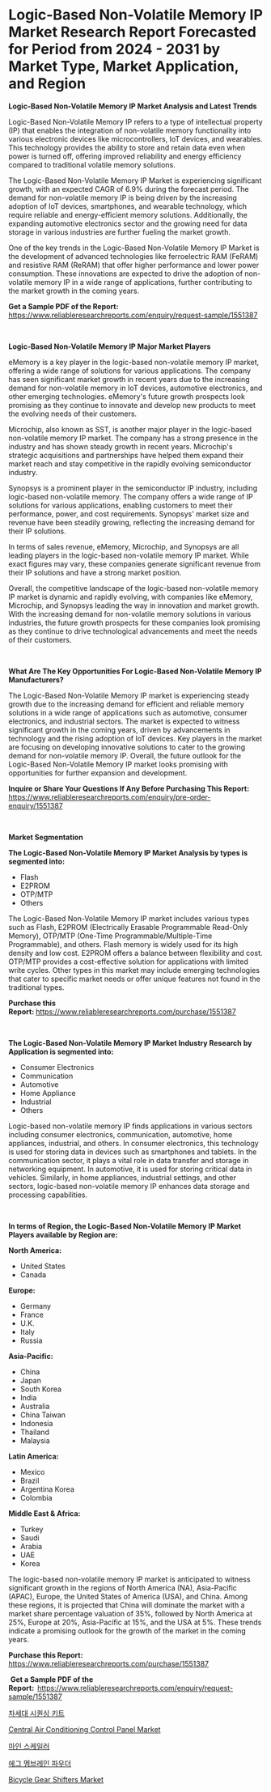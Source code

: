 <p><h1>Logic-Based Non-Volatile Memory IP Market Research Report Forecasted for Period from 2024 -  2031 by Market Type, Market Application, and Region</h1></p><p><strong>Logic-Based Non-Volatile Memory IP Market Analysis and Latest Trends</strong></p>
<p><p>Logic-Based Non-Volatile Memory IP refers to a type of intellectual property (IP) that enables the integration of non-volatile memory functionality into various electronic devices like microcontrollers, IoT devices, and wearables. This technology provides the ability to store and retain data even when power is turned off, offering improved reliability and energy efficiency compared to traditional volatile memory solutions.</p><p>The Logic-Based Non-Volatile Memory IP Market is experiencing significant growth, with an expected CAGR of 6.9% during the forecast period. The demand for non-volatile memory IP is being driven by the increasing adoption of IoT devices, smartphones, and wearable technology, which require reliable and energy-efficient memory solutions. Additionally, the expanding automotive electronics sector and the growing need for data storage in various industries are further fueling the market growth.</p><p>One of the key trends in the Logic-Based Non-Volatile Memory IP Market is the development of advanced technologies like ferroelectric RAM (FeRAM) and resistive RAM (ReRAM) that offer higher performance and lower power consumption. These innovations are expected to drive the adoption of non-volatile memory IP in a wide range of applications, further contributing to the market growth in the coming years.</p></p>
<p><strong>Get a Sample PDF of the Report:&nbsp;</strong> <a href="https://www.reliableresearchreports.com/enquiry/request-sample/1551387">https://www.reliableresearchreports.com/enquiry/request-sample/1551387</a></p>
<p>&nbsp;</p>
<p><strong>Logic-Based Non-Volatile Memory IP Major Market Players</strong></p>
<p><p>eMemory is a key player in the logic-based non-volatile memory IP market, offering a wide range of solutions for various applications. The company has seen significant market growth in recent years due to the increasing demand for non-volatile memory in IoT devices, automotive electronics, and other emerging technologies. eMemory's future growth prospects look promising as they continue to innovate and develop new products to meet the evolving needs of their customers.</p><p>Microchip, also known as SST, is another major player in the logic-based non-volatile memory IP market. The company has a strong presence in the industry and has shown steady growth in recent years. Microchip's strategic acquisitions and partnerships have helped them expand their market reach and stay competitive in the rapidly evolving semiconductor industry.</p><p>Synopsys is a prominent player in the semiconductor IP industry, including logic-based non-volatile memory. The company offers a wide range of IP solutions for various applications, enabling customers to meet their performance, power, and cost requirements. Synopsys' market size and revenue have been steadily growing, reflecting the increasing demand for their IP solutions.</p><p>In terms of sales revenue, eMemory, Microchip, and Synopsys are all leading players in the logic-based non-volatile memory IP market. While exact figures may vary, these companies generate significant revenue from their IP solutions and have a strong market position.</p><p>Overall, the competitive landscape of the logic-based non-volatile memory IP market is dynamic and rapidly evolving, with companies like eMemory, Microchip, and Synopsys leading the way in innovation and market growth. With the increasing demand for non-volatile memory solutions in various industries, the future growth prospects for these companies look promising as they continue to drive technological advancements and meet the needs of their customers.</p></p>
<p>&nbsp;</p>
<p><strong>What Are The Key Opportunities For Logic-Based Non-Volatile Memory IP Manufacturers?</strong></p>
<p><p>The Logic-Based Non-Volatile Memory IP market is experiencing steady growth due to the increasing demand for efficient and reliable memory solutions in a wide range of applications such as automotive, consumer electronics, and industrial sectors. The market is expected to witness significant growth in the coming years, driven by advancements in technology and the rising adoption of IoT devices. Key players in the market are focusing on developing innovative solutions to cater to the growing demand for non-volatile memory IP. Overall, the future outlook for the Logic-Based Non-Volatile Memory IP market looks promising with opportunities for further expansion and development.</p></p>
<p><strong>Inquire or Share Your Questions If Any Before Purchasing This Report:</strong> <a href="https://www.reliableresearchreports.com/enquiry/pre-order-enquiry/1551387">https://www.reliableresearchreports.com/enquiry/pre-order-enquiry/1551387</a></p>
<p>&nbsp;</p>
<p><strong>Market Segmentation</strong></p>
<p><strong>The Logic-Based Non-Volatile Memory IP Market Analysis by types is segmented into:</strong></p>
<p><ul><li>Flash</li><li>E2PROM</li><li>OTP/MTP</li><li>Others</li></ul></p>
<p><p>The Logic-Based Non-Volatile Memory IP market includes various types such as Flash, E2PROM (Electrically Erasable Programmable Read-Only Memory), OTP/MTP (One-Time Programmable/Multiple-Time Programmable), and others. Flash memory is widely used for its high density and low cost. E2PROM offers a balance between flexibility and cost. OTP/MTP provides a cost-effective solution for applications with limited write cycles. Other types in this market may include emerging technologies that cater to specific market needs or offer unique features not found in the traditional types.</p></p>
<p><strong>Purchase this Report:&nbsp;</strong><a href="https://www.reliableresearchreports.com/purchase/1551387">https://www.reliableresearchreports.com/purchase/1551387</a></p>
<p>&nbsp;</p>
<p><strong>The Logic-Based Non-Volatile Memory IP Market Industry Research by Application is segmented into:</strong></p>
<p><ul><li>Consumer Electronics</li><li>Communication</li><li>Automotive</li><li>Home Appliance</li><li>Industrial</li><li>Others</li></ul></p>
<p><p>Logic-based non-volatile memory IP finds applications in various sectors including consumer electronics, communication, automotive, home appliances, industrial, and others. In consumer electronics, this technology is used for storing data in devices such as smartphones and tablets. In the communication sector, it plays a vital role in data transfer and storage in networking equipment. In automotive, it is used for storing critical data in vehicles. Similarly, in home appliances, industrial settings, and other sectors, logic-based non-volatile memory IP enhances data storage and processing capabilities.</p></p>
<p>&nbsp;</p>
<p><strong>In terms of Region, the Logic-Based Non-Volatile Memory IP Market Players available by Region are:</strong></p>
<p>
    <p> <strong> North America: </strong>
        <ul>
            <li>United States</li>
            <li>Canada</li>
        </ul>
        </p> 
    <p> <strong> Europe: </strong>
        <ul>
            <li>Germany</li>
            <li>France</li>
            <li>U.K.</li>
            <li>Italy</li>
            <li>Russia</li>
        </ul>
        </p> 
    <p> <strong> Asia-Pacific: </strong>
        <ul>
            <li>China</li>
            <li>Japan</li>
            <li>South Korea</li>
            <li>India</li>
            <li>Australia</li>
            <li>China Taiwan</li>
            <li>Indonesia</li>
            <li>Thailand</li>
            <li>Malaysia</li>
        </ul>
        </p> 
    <p> <strong> Latin America: </strong>
        <ul>
            <li>Mexico</li>
            <li>Brazil</li>
            <li>Argentina Korea</li>
            <li>Colombia</li>
        </ul>
        </p> 
    <p> <strong> Middle East & Africa: </strong>
        <ul>
            <li>Turkey</li>
            <li>Saudi</li>
            <li>Arabia</li>
            <li>UAE</li>
            <li>Korea</li>
        </ul>
    </p>
    </p>
<p><p>The logic-based non-volatile memory IP market is anticipated to witness significant growth in the regions of North America (NA), Asia-Pacific (APAC), Europe, the United States of America (USA), and China. Among these regions, it is projected that China will dominate the market with a market share percentage valuation of 35%, followed by North America at 25%, Europe at 20%, Asia-Pacific at 15%, and the USA at 5%. These trends indicate a promising outlook for the growth of the market in the coming years.</p></p>
<p><strong>Purchase this Report: </strong><a href="https://www.reliableresearchreports.com/purchase/1551387">https://www.reliableresearchreports.com/purchase/1551387</a></p>
<p>&nbsp;<strong>Get a Sample PDF of the Report:&nbsp;&nbsp;</strong><a href="https://www.reliableresearchreports.com/enquiry/request-sample/1551387">https://www.reliableresearchreports.com/enquiry/request-sample/1551387</a></p>
<p><strong></strong></p>
<p><p><a href="https://github.com/lkwggful07722/Market-Research-Report-List-1/blob/main/839497411871.md">차세대 시퀀싱 키트</a></p><p><a href="https://medium.com/@xiomarrjasd698/central-air-conditioning-control-panel-market-research-report-its-history-and-forecast-2024-to-e91ec081dfed">Central Air Conditioning Control Panel Market</a></p><p><a href="https://medium.com/@maksymilianbaran1901/%EB%A7%88%EC%9D%B8-%EC%8A%A4%EC%BC%80%EC%9D%BC%EB%9F%AC-%EC%8B%9C%EC%9E%A5-2031%EB%85%84%EA%B9%8C%EC%A7%80%EC%9D%98-%ED%8A%B8%EB%A0%8C%EB%93%9C-%EC%98%88%EC%B8%A1-%EB%B0%8F-%EA%B2%BD%EC%9F%81-%EB%B6%84%EC%84%9D-dfb957f57110">마인 스케일러</a></p><p><a href="https://medium.com/@hugofirst44/%EC%95%8C%EB%A7%89%EC%9D%B4-%EB%B6%84%EB%A7%90-%EC%8B%9C%EC%9E%A5-%EA%B2%BD%EC%9F%81-%EB%B6%84%EC%84%9D-%EC%8B%9C%EC%9E%A5-%EB%8F%99%ED%96%A5-%EB%B0%8F-2031%EB%85%84%EA%B9%8C%EC%A7%80%EC%9D%98-%EC%98%88%EC%B8%A1-3806294822b8">에그 멤브레인 파우더</a></p><p><a href="https://issuu.com/reportprime-2/docs/bicycle-gear-shifters-market-size-2030.pptx">Bicycle Gear Shifters Market</a></p></p>
